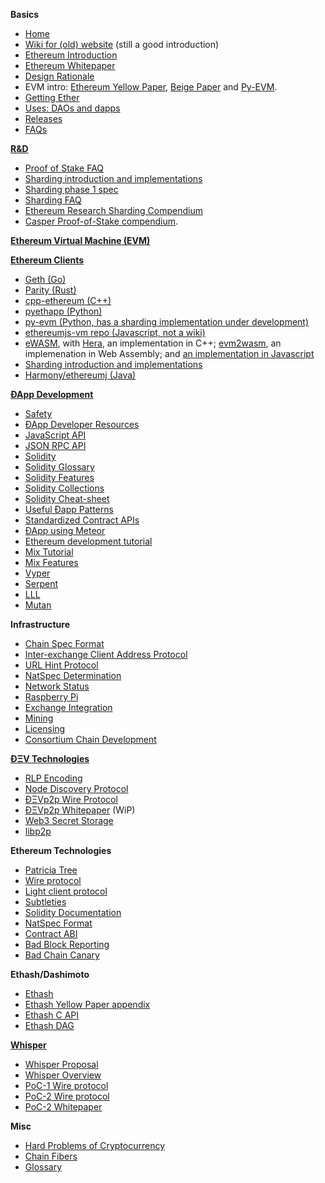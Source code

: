 **Basics**
- [Home](https://github.com/ethereum/wiki/wiki/)
- [Wiki for (old) website](https://github.com/ethereum/ethereum.org/wiki) (still a good introduction)
- [Ethereum Introduction](https://github.com/ethereum/wiki/wiki/Ethereum-introduction)
- [Ethereum Whitepaper](https://github.com/ethereum/wiki/wiki/White-Paper)
- [Design Rationale](https://github.com/ethereum/wiki/wiki/Design-Rationale)
- EVM intro: [Ethereum Yellow Paper](https://ethereum.github.io/yellowpaper/paper.pdf), [Beige Paper](https://github.com/chronaeon/beigepaper) and [Py-EVM](https://github.com/ethereum/py-evm).
- [Getting Ether](https://github.com/ethereum/wiki/wiki/Getting-Ether)
- [Uses: DAOs and dapps](https://github.com/ethereum/wiki/wiki/Decentralized-apps-(dapps))
- [Releases](https://github.com/ethereum/wiki/wiki/Releases)
- [FAQs](https://github.com/ethereum/wiki/wiki/FAQs)

**[R&D](https://github.com/ethereum/wiki/wiki/R&D)**

- [Proof of Stake FAQ](https://github.com/ethereum/wiki/wiki/Proof-of-Stake-FAQ)
- [Sharding introduction and implementations](https://github.com/ethereum/wiki/wiki/Sharding-introduction-and-implementations)
- [Sharding phase 1 spec](https://ethresear.ch/t/sharding-phase-1-spec/1407)
- [Sharding FAQ](https://github.com/ethereum/wiki/wiki/Sharding-FAQ)
- [Ethereum Research Sharding Compendium](http://notes.ethereum.org/s/BJc_eGVFM)
- [Casper Proof-of-Stake compendium](https://github.com/ethereum/wiki/wiki/Casper-Proof-of-Stake-compendium).

**[Ethereum Virtual Machine (EVM)](https://github.com/ethereum/wiki/wiki/Ethereum-Virtual-Machine-(EVM)-Awesome-List)**

**[Ethereum Clients](https://github.com/ethereum/wiki/wiki/Clients)**
- [Geth (Go)](https://github.com/ethereum/go-ethereum/wiki) 
- [Parity (Rust)](https://github.com/paritytech/parity/wiki)
- [cpp-ethereum (C++)](http://www.ethdocs.org/en/latest/ethereum-clients/cpp-ethereum/)
- [pyethapp (Python)](https://github.com/ethereum/pyethapp/wiki) 
- [py-evm (Python, has a sharding implementation under development)](https://github.com/ethereum/py-evm)
- [ethereumjs-vm repo (Javascript, not a wiki)](https://github.com/ethereumjs/ethereumjs-vm)
- [eWASM](https://github.com/ewasm), with [Hera](https://github.com/ewasm/hera), an implementation in C++; [evm2wasm](https://github.com/ewasm/evm2wasm), an implemenation in Web Assembly; and [an implementation in Javascript](https://github.com/ewasm/ewasm-kernel)
- [Sharding introduction and implementations](https://github.com/ethereum/wiki/wiki/Sharding-introduction-and-implementations)
- [Harmony/ethereumj (Java)](https://github.com/ethereum/ethereumj)

**[ÐApp Development](https://github.com/ethereum/wiki/wiki/%C3%90App-Development)**
- [Safety](https://github.com/ethereum/wiki/wiki/Safety)
- [ÐApp Developer Resources](https://github.com/ethereum/wiki/wiki/Dapp-Developer-Resources)
- [JavaScript API](https://github.com/ethereum/wiki/wiki/JavaScript-API)
- [JSON RPC API](https://github.com/ethereum/wiki/wiki/JSON-RPC)
- [Solidity](https://solidity.readthedocs.org/en/latest/)
- [Solidity Glossary](https://github.com/ethereum/wiki/wiki/Solidity-Glossary)
- [Solidity Features](https://github.com/ethereum/wiki/wiki/Solidity-Features)
- [Solidity Collections](https://github.com/ethereum/wiki/wiki/Solidity-Collections)
- [Solidity Cheat-sheet](https://github.com/manojpramesh/solidity-cheatsheet)
- [Useful Ðapp Patterns](https://github.com/ethereum/wiki/wiki/Useful-Ðapp-Patterns)
- [Standardized Contract APIs](https://github.com/ethereum/wiki/wiki/Standardized_Contract_APIs)
- [ÐApp using Meteor](https://github.com/ethereum/wiki/wiki/Dapp-using-Meteor)
- [Ethereum development tutorial](https://github.com/ethereum/wiki/wiki/Ethereum-Development-Tutorial)
- [Mix Tutorial](https://github.com/ethereum/wiki/wiki/Mix:-The-DApp-IDE)
- [Mix Features](https://github.com/ethereum/wiki/wiki/Mix-Features)
- [Vyper](https://github.com/ethereum/vyper)
- [Serpent](https://github.com/ethereum/wiki/wiki/Serpent)
- [LLL](https://github.com/ethereum/cpp-ethereum/wiki/LLL)
- [Mutan](https://github.com/obscuren/mutan)

**Infrastructure**
- [Chain Spec Format](https://github.com/ethereum/wiki/wiki/Ethereum-Chain-Spec-Format)
- [Inter-exchange Client Address Protocol](https://github.com/ethereum/wiki/wiki/ICAP:-Inter-exchange-Client-Address-Protocol)
- [URL Hint Protocol](https://github.com/ethereum/wiki/wiki/URL-Hint-Protocol)
- [NatSpec Determination](https://github.com/ethereum/wiki/wiki/NatSpec-Determination)
- [Network Status](https://github.com/ethereum/wiki/wiki/Network-Status)
- [Raspberry Pi](https://github.com/ethereum/wiki/wiki/Raspberry-Pi-instructions)
- [Exchange Integration](https://github.com/ethereum/wiki/wiki/Exchange-Integration)
- [Mining](https://github.com/ethereum/wiki/wiki/Mining)
- [Licensing](https://github.com/ethereum/wiki/wiki/Licensing)
- [Consortium Chain Development](https://github.com/ethereum/wiki/wiki/Consortium-Chain-Development)


**[ÐΞV Technologies](https://github.com/ethereum/wiki/wiki/%C3%90%CE%9EV-Technologies)**
- [RLP Encoding](https://github.com/ethereum/wiki/wiki/RLP)
- [Node Discovery Protocol](https://github.com/ethereum/wiki/wiki/Node-discovery-protocol)
- [ÐΞVp2p Wire Protocol](https://github.com/ethereum/wiki/wiki/%C3%90%CE%9EVp2p-Wire-Protocol)
- [ÐΞVp2p Whitepaper](https://github.com/ethereum/wiki/wiki/libp2p-Whitepaper) (WiP)
- [Web3 Secret Storage](https://github.com/ethereum/wiki/wiki/Web3-Secret-Storage-Definition)
- [libp2p](https://libp2p.io/)

**Ethereum Technologies**
- [Patricia Tree](https://github.com/ethereum/wiki/wiki/Patricia-Tree)
- [Wire protocol](https://github.com/ethereum/wiki/wiki/Ethereum-Wire-Protocol)
- [Light client protocol](https://github.com/ethereum/wiki/wiki/Light-client-protocol)
- [Subtleties](https://github.com/ethereum/wiki/wiki/Subtleties)
- [Solidity Documentation](https://solidity.readthedocs.io/en/latest/)
- [NatSpec Format](https://github.com/ethereum/wiki/wiki/Ethereum-Natural-Specification-Format)
- [Contract ABI](https://github.com/ethereum/wiki/wiki/Ethereum-Contract-ABI)
- [Bad Block Reporting](http://github.com/ethereum/wiki/wiki/Bad-Block-Reporting)
- [Bad Chain Canary](http://github.com/ethereum/wiki/wiki/Bad-Chain-Canary)

**Ethash/Dashimoto**
- [Ethash](https://github.com/ethereum/wiki/wiki/Ethash)
- [Ethash Yellow Paper appendix](https://ethereum.github.io/yellowpaper/paper.pdf#appendix.J)
- [Ethash C API](https://github.com/ethereum/wiki/wiki/Ethash-C-API)
- [Ethash DAG](https://github.com/ethereum/wiki/wiki/Ethash-DAG)

**[Whisper](https://github.com/ethereum/wiki/wiki/Whisper-pages)**
- [Whisper Proposal](https://github.com/ethereum/wiki/wiki/Whisper)
- [Whisper Overview](https://github.com/ethereum/wiki/wiki/Whisper-Overview)
- [PoC-1 Wire protocol](https://github.com/ethereum/wiki/wiki/Whisper-Wire-Protocol)
- [PoC-2 Wire protocol](https://github.com/ethereum/wiki/wiki/Whisper-PoC-2-Wire-Protocol)
- [PoC-2 Whitepaper](https://github.com/ethereum/wiki/wiki/Whisper-PoC-2-Protocol-Spec)

**Misc**
- [Hard Problems of Cryptocurrency](https://github.com/ethereum/wiki/wiki/Problems)
- [Chain Fibers](https://github.com/ethereum/wiki/wiki/Chain-Fibers-Redux)
- [Glossary](https://github.com/ethereum/wiki/wiki/Glossary)